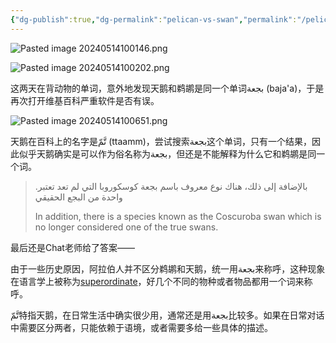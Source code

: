 ```yaml
---
{"dg-publish":true,"dg-permalink":"pelican-vs-swan","permalink":"/pelican-vs-swan/","created":"2024-05-14T09:52:43.178+08:00"}
---
```



![Pasted image 20240514100146.png](/img/user/B-Attachment/Pasted%20image%2020240514100146.png)

![Pasted image 20240514100202.png](/img/user/B-Attachment/Pasted%20image%2020240514100202.png)

这两天在背动物的单词，意外地发现天鹅和鹈鹕是同一个单词بجعة (baja'a)，于是再次打开维基百科严重软件是否有误。

![Pasted image 20240514100651.png](/img/user/B-Attachment/Pasted%20image%2020240514100651.png)

天鹅在百科上的名字是تَّمّ (ttaamm)，尝试搜索بجعة这个单词，只有一个结果，因此似乎天鹅确实是可以作为俗名称为بجعة，但还是不能解释为什么它和鹈鹕是同一个词。

> .بالإضافة إلى ذلك، هناك نوع معروف باسم بجعة كوسكوروبا التي لم تعد تعتبر واحدة من البجع الحقيقي
> 
> In addition, there is a species known as the Coscuroba swan which is no longer considered one of the true swans.

最后还是Chat老师给了答案——

由于一些历史原因，阿拉伯人并不区分鹈鹕和天鹅，统一用بجعة来称呼，这种现象在语言学上被称为[superordinate](https://en.wikipedia.org/wiki/Superordinate)，好几个不同的物种或者物品都用一个词来称呼。

تَّمّ特指天鹅，在日常生活中确实很少用，通常还是用بجعة比较多。如果在日常对话中需要区分两者，只能依赖于语境，或者需要多给一些具体的描述。